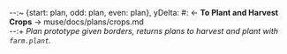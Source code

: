 --:~ {start: plan, odd: plan, even: plan}, yDelta: #: <- **To Plant and Harvest Crops** -> muse/docs/plans/crops.md      
--:+ _Plan prototype given borders, returns plans to harvest and plant with `farm.plant`._    